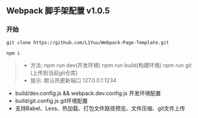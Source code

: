 <h2>Webpack 脚手架配置 v1.0.5</h2>
<h3>开始</h3>

```
git clone https://github.com/L1Yuu/Webpack-Page-Template.git

npm i 
```

> +  方法: npm run dev(开发环境) npm run build(构建环境) npm run git (上传到当前git仓库) 
> +  提示: 默认热更新端口 127.0.0.1:1234

+ build/dev.config.js && webpack.dev.config.js 开发环境配置
+ build/git.config.js git环境配置
+ 支持Babel、Less、热加载、打包文件路径预览、文件压缩、git文件上传
